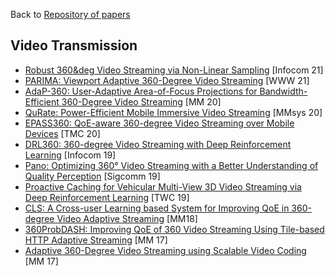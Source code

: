 Back to [Repository of papers](https://github.com/jinyucn/Video-Streaming-Research-Papers/blob/main/Repository%20of%20papers.md)

## Video Transmission

+ [Robust 360&deg Video Streaming via Non-Linear Sampling]()  [Infocom 21] 
+ [PARIMA: Viewport Adaptive 360-Degree Video Streaming]() [WWW 21]
+ [AdaP-360: User-Adaptive Area-of-Focus Projections for Bandwidth-Efficient 360-Degree Video Streaming]() [MM 20]
+ [QuRate: Power-Efficient Mobile Immersive Video Streaming]() [MMsys 20]
+ [EPASS360: QoE-aware 360-degree Video Streaming over Mobile Devices]()  [TMC 20]
+ [DRL360: 360-degree Video Streaming with Deep Reinforcement Learning]()  [Infocom 19]
+ [Pano: Optimizing 360° Video Streaming with a Better Understanding of Quality Perception]()  [Sigcomm 19]
+ [Proactive Caching for Vehicular Multi-View 3D Video Streaming via Deep Reinforcement Learning]()  [TWC 19]
+ [CLS: A Cross-user Learning based System for Improving QoE in 360-degree Video Adaptive Streaming]() [MM18]
+ [360ProbDASH: Improving QoE of 360 Video Streaming Using Tile-based HTTP Adaptive Streaming]() [MM 17]
+ [Adaptive 360-Degree Video Streaming using Scalable Video Coding]() [MM 17]

